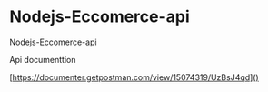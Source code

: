 # Nodejs-Eccomerce-api

Nodejs-Eccomerce-api

Api documenttion

[https://documenter.getpostman.com/view/15074319/UzBsJ4qd]()
